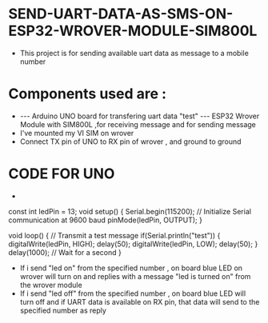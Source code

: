 # SEND-UART-DATA-AS-SMS-ON-ESP32-WROVER-MODULE-SIM800L
* This project is for sending available uart data as message to a mobile number
# Components used are :
* --- Arduino UNO board for transfering uart data "test" --- ESP32 Wrover Module with SIM800L ,for receiving message and for sending message
* I've mounted my VI SIM on wrover
* Connect TX pin of UNO to RX pin of wrover , and ground to ground
# CODE FOR UNO
* 
const int ledPin = 13;
void setup() {
  Serial.begin(115200); // Initialize Serial communication at 9600 baud
  pinMode(ledPin, OUTPUT);
}

void loop() {
  // Transmit a test message
  if(Serial.println("test"))
{
    digitalWrite(ledPin, HIGH);
  delay(50);
  digitalWrite(ledPin, LOW);
  delay(50);
}
  delay(1000); // Wait for a second
}
* If i send "led on" from the specified number , on board blue LED on wrover will turn on and replies with a message "led is turned on" from the wrover module
* If i send "led off" from the specified number , on board blue LED will turn off and if UART data is available on RX pin, that data will send to the specified number as reply
   
